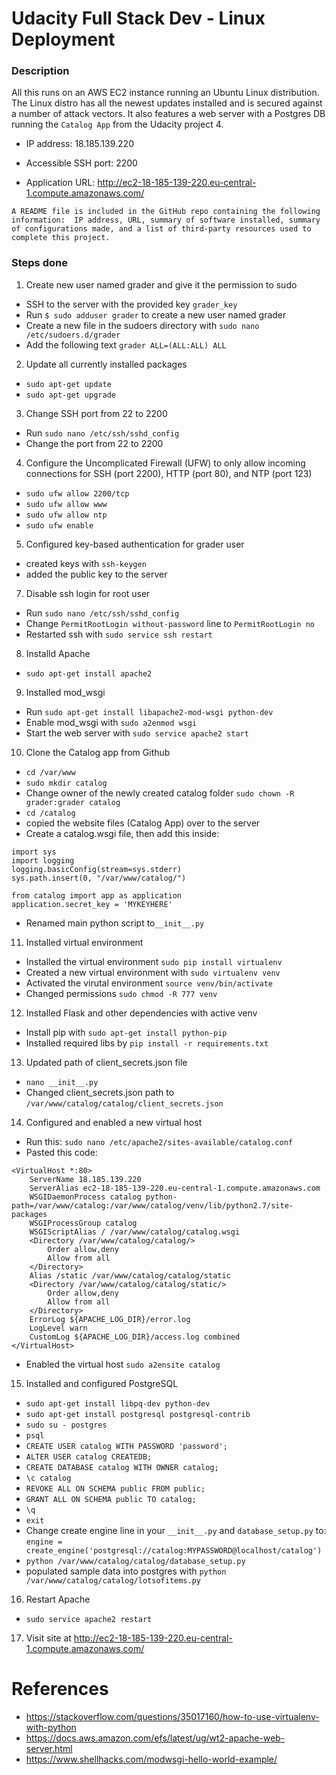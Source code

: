 
# Udacity Full Stack Dev - Linux Deployment

### Description

All this runs on an AWS EC2 instance running an Ubuntu Linux distribution. The Linux distro has all the newest updates installed and is secured against a number of attack vectors. It also features a web server with a Postgres DB running the `Catalog App` from the Udacity project 4.

- IP address: 18.185.139.220

-  Accessible SSH port: 2200

- Application URL: http://ec2-18-185-139-220.eu-central-1.compute.amazonaws.com/

``
  A README file is included in the GitHub repo containing the following information: 
  IP address, URL, summary of software installed, summary of configurations made, and a list of third-party resources used to complete this project.
``


### Steps done

1. Create new user named grader and give it the permission to sudo
  - SSH to the server with the provided key `grader_key`
  - Run `$ sudo adduser grader` to create a new user named grader
  - Create a new file in the sudoers directory with `sudo nano /etc/sudoers.d/grader`
  - Add the following text `grader ALL=(ALL:ALL) ALL`
   
2. Update all currently installed packages
  -  `sudo apt-get update`
  -  `sudo apt-get upgrade`

3. Change SSH port from 22 to 2200
  - Run `sudo nano /etc/ssh/sshd_config`
  - Change the port from 22 to 2200
  
4. Configure the Uncomplicated Firewall (UFW) to only allow incoming connections for SSH (port 2200), HTTP (port 80), and NTP (port 123)
  - `sudo ufw allow 2200/tcp`
  - `sudo ufw allow www`
  - `sudo ufw allow ntp`
  - `sudo ufw enable`
 
5. Configured key-based authentication for grader user
  - created keys with `ssh-keygen`
  - added the public key to the server

7. Disable ssh login for root user
  - Run `sudo nano /etc/ssh/sshd_config`
  - Change `PermitRootLogin without-password` line to `PermitRootLogin no`
  - Restarted ssh with `sudo service ssh restart`
 
8. Installd Apache
  - `sudo apt-get install apache2`

9. Installed mod_wsgi
  - Run `sudo apt-get install libapache2-mod-wsgi python-dev`
  - Enable mod_wsgi with `sudo a2enmod wsgi`
  - Start the web server with `sudo service apache2 start`

10. Clone the Catalog app from Github
  - `cd /var/www`
  - `sudo mkdir catalog`
  - Change owner of the newly created catalog folder `sudo chown -R grader:grader catalog`
  - `cd /catalog`
  - copied the website files (Catalog App) over to the server
  - Create a catalog.wsgi file, then add this inside:
  ```
  import sys
  import logging
  logging.basicConfig(stream=sys.stderr)
  sys.path.insert(0, "/var/www/catalog/")
  
  from catalog import app as application
  application.secret_key = 'MYKEYHERE'
  ```
  - Renamed main python script to`__init__.py`
  
11. Installed virtual environment
  - Installed the virtual environment `sudo pip install virtualenv`
  - Created a new virtual environment with `sudo virtualenv venv`
  - Activated the virutal environment `source venv/bin/activate`
  - Changed permissions `sudo chmod -R 777 venv`

12. Installed Flask and other dependencies with active venv
  - Install pip with `sudo apt-get install python-pip`
  - Installed required libs by `pip install -r requirements.txt`

13. Updated path of client_secrets.json file
  - `nano __init__.py`
  - Changed client_secrets.json path to `/var/www/catalog/catalog/client_secrets.json`
  
14. Configured and enabled a new virtual host
  - Run this: `sudo nano /etc/apache2/sites-available/catalog.conf`
  - Pasted this code: 
  ```
  <VirtualHost *:80>
      ServerName 18.185.139.220
      ServerAlias ec2-18-185-139-220.eu-central-1.compute.amazonaws.com
      WSGIDaemonProcess catalog python-path=/var/www/catalog:/var/www/catalog/venv/lib/python2.7/site-packages
      WSGIProcessGroup catalog
      WSGIScriptAlias / /var/www/catalog/catalog.wsgi
      <Directory /var/www/catalog/catalog/>
          Order allow,deny
          Allow from all
      </Directory>
      Alias /static /var/www/catalog/catalog/static
      <Directory /var/www/catalog/catalog/static/>
          Order allow,deny
          Allow from all
      </Directory>
      ErrorLog ${APACHE_LOG_DIR}/error.log
      LogLevel warn
      CustomLog ${APACHE_LOG_DIR}/access.log combined
  </VirtualHost>
  ```
  - Enabled the virtual host `sudo a2ensite catalog`

15. Installed and configured PostgreSQL
  - `sudo apt-get install libpq-dev python-dev`
  - `sudo apt-get install postgresql postgresql-contrib`
  - `sudo su - postgres`
  - `psql`
  - `CREATE USER catalog WITH PASSWORD 'password';`
  - `ALTER USER catalog CREATEDB;`
  - `CREATE DATABASE catalog WITH OWNER catalog;`
  - `\c catalog`
  - `REVOKE ALL ON SCHEMA public FROM public;`
  - `GRANT ALL ON SCHEMA public TO catalog;`
  - `\q`
  - `exit`
  - Change create engine line in your `__init__.py` and `database_setup.py` to: 
  `engine = create_engine('postgresql://catalog:MYPASSWORD@localhost/catalog')`
  - `python /var/www/catalog/catalog/database_setup.py`
  - populated sample data into postgres with `python /var/www/catalog/catalog/lotsofitems.py`
  
16. Restart Apache 
  - `sudo service apache2 restart`
  
17. Visit site at http://ec2-18-185-139-220.eu-central-1.compute.amazonaws.com/


# References

- https://stackoverflow.com/questions/35017160/how-to-use-virtualenv-with-python
- https://docs.aws.amazon.com/efs/latest/ug/wt2-apache-web-server.html
- https://www.shellhacks.com/modwsgi-hello-world-example/
